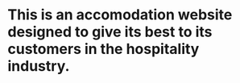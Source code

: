 #   This is an accomodation website designed to give its best to its customers in the hospitality industry.